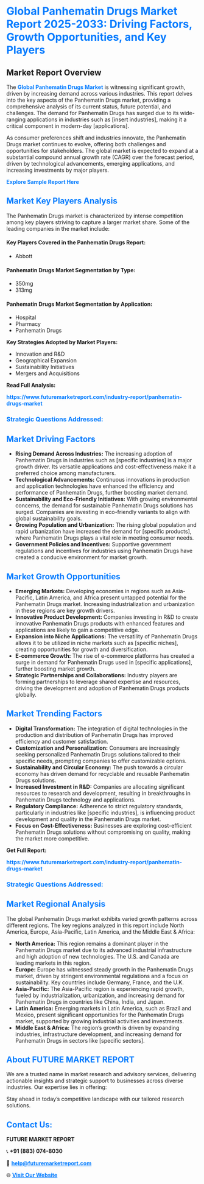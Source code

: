 <h1 style="color: #007BFF;">Global Panhematin Drugs Market Report 2025-2033: Driving Factors, Growth Opportunities, and Key Players</h1>

<section id="overview">
<h2>Market Report Overview</h2>
<p>The <a href="https://www.futuremarketreport.com/industry-report/panhematin-drugs-market" style="color: #007BFF; text-decoration: none;"><strong>Global Panhematin Drugs Market</strong></a> is witnessing significant growth, driven by increasing demand across various industries. This report delves into the key aspects of the Panhematin Drugs market, providing a comprehensive analysis of its current status, future potential, and challenges. The demand for Panhematin Drugs has surged due to its wide-ranging applications in industries such as [insert industries], making it a critical component in modern-day [applications].</p>
<p>As consumer preferences shift and industries innovate, the Panhematin Drugs market continues to evolve, offering both challenges and opportunities for stakeholders. The global market is expected to expand at a substantial compound annual growth rate (CAGR) over the forecast period, driven by technological advancements, emerging applications, and increasing investments by major players.</p>
</section>

<section id="overview">
<p><a href="https://www.futuremarketreport.com/request-sample/reportId=122714" style="color: #007BFF; text-decoration: none;"><strong>Explore Sample Report Here</strong></a></p>
</section>

<section id="key-players">
<h2 style="color: #007BFF;">Market Key Players Analysis</h2>
<p>The Panhematin Drugs market is characterized by intense competition among key players striving to capture a larger market share. Some of the leading companies in the market include:</p>
<h4>Key Players Covered in the Panhematin Drugs Report:</h4>
<ul><li>Abbott</li></ul>
<h4>Panhematin Drugs Market Segmentation by Type:</h4>
<ul><li>350mg</li><li>313mg</li></ul>

<h4>Panhematin Drugs Market Segmentation by Application:</h4>
<ul><li>Hospital</li><li>Pharmacy</li><li>Panhematin Drugs</li></ul>
<p><strong>Key Strategies Adopted by Market Players:</strong></p>
<ul>
<li>Innovation and R&D</li>
<li>Geographical Expansion</li>
<li>Sustainability Initiatives</li>
<li>Mergers and Acquisitions</li>
</ul>
</section>

<section>
<p><strong>Read Full Analysis: </strong></p><a href="https://www.futuremarketreport.com/industry-report/panhematin-drugs-market" style="color: #007BFF; text-decoration: none;"><strong>https://www.futuremarketreport.com/industry-report/panhematin-drugs-market</strong></a>
<h3 style="color: #007BFF;">Strategic Questions Addressed:</h3>
</section>

<section id="driving-factors">
<h2 style="color: #007BFF;">Market Driving Factors</h2>
<ul>
<li><strong>Rising Demand Across Industries:</strong> The increasing adoption of Panhematin Drugs in industries such as [specific industries] is a major growth driver. Its versatile applications and cost-effectiveness make it a preferred choice among manufacturers.</li>
<li><strong>Technological Advancements:</strong> Continuous innovations in production and application technologies have enhanced the efficiency and performance of Panhematin Drugs, further boosting market demand.</li>
<li><strong>Sustainability and Eco-Friendly Initiatives:</strong> With growing environmental concerns, the demand for sustainable Panhematin Drugs solutions has surged. Companies are investing in eco-friendly variants to align with global sustainability goals.</li>
<li><strong>Growing Population and Urbanization:</strong> The rising global population and rapid urbanization have increased the demand for [specific products], where Panhematin Drugs plays a vital role in meeting consumer needs.</li>
<li><strong>Government Policies and Incentives:</strong> Supportive government regulations and incentives for industries using Panhematin Drugs have created a conducive environment for market growth.</li>
</ul>
</section>

<section id="growth-opportunities">
<h2 style="color: #007BFF;">Market Growth Opportunities</h2>
<ul>
<li><strong>Emerging Markets:</strong> Developing economies in regions such as Asia-Pacific, Latin America, and Africa present untapped potential for the Panhematin Drugs market. Increasing industrialization and urbanization in these regions are key growth drivers.</li>
<li><strong>Innovative Product Development:</strong> Companies investing in R&D to create innovative Panhematin Drugs products with enhanced features and applications are likely to gain a competitive edge.</li>
<li><strong>Expansion into Niche Applications:</strong> The versatility of Panhematin Drugs allows it to be utilized in niche markets such as [specific niches], creating opportunities for growth and diversification.</li>
<li><strong>E-commerce Growth:</strong> The rise of e-commerce platforms has created a surge in demand for Panhematin Drugs used in [specific applications], further boosting market growth.</li>
<li><strong>Strategic Partnerships and Collaborations:</strong> Industry players are forming partnerships to leverage shared expertise and resources, driving the development and adoption of Panhematin Drugs products globally.</li>
</ul>
</section>

<section id="trending-factors">
<h2 style="color: #007BFF;">Market Trending Factors</h2>
<ul>
<li><strong>Digital Transformation:</strong> The integration of digital technologies in the production and distribution of Panhematin Drugs has improved efficiency and customer satisfaction.</li>
<li><strong>Customization and Personalization:</strong> Consumers are increasingly seeking personalized Panhematin Drugs solutions tailored to their specific needs, prompting companies to offer customizable options.</li>
<li><strong>Sustainability and Circular Economy:</strong> The push towards a circular economy has driven demand for recyclable and reusable Panhematin Drugs solutions.</li>
<li><strong>Increased Investment in R&D:</strong> Companies are allocating significant resources to research and development, resulting in breakthroughs in Panhematin Drugs technology and applications.</li>
<li><strong>Regulatory Compliance:</strong> Adherence to strict regulatory standards, particularly in industries like [specific industries], is influencing product development and quality in the Panhematin Drugs market.</li>
<li><strong>Focus on Cost-Effectiveness:</strong> Businesses are exploring cost-efficient Panhematin Drugs solutions without compromising on quality, making the market more competitive.</li>
</ul>
</section>

<section>
<p><strong>Get Full Report: </strong></p><a href="https://www.futuremarketreport.com/industry-report/panhematin-drugs-market" style="color: #007BFF; text-decoration: none;"><strong>https://www.futuremarketreport.com/industry-report/panhematin-drugs-market</strong></a>
<h3 style="color: #007BFF;">Strategic Questions Addressed:</h3>
</section>


<section id="regional-analysis">
<h2 style="color: #007BFF;">Market Regional Analysis</h2>
<p>The global Panhematin Drugs market exhibits varied growth patterns across different regions. The key regions analyzed in this report include North America, Europe, Asia-Pacific, Latin America, and the Middle East & Africa:</p>
<ul>
<li><strong>North America:</strong> This region remains a dominant player in the Panhematin Drugs market due to its advanced industrial infrastructure and high adoption of new technologies. The U.S. and Canada are leading markets in this region.</li>
<li><strong>Europe:</strong> Europe has witnessed steady growth in the Panhematin Drugs market, driven by stringent environmental regulations and a focus on sustainability. Key countries include Germany, France, and the U.K.</li>
<li><strong>Asia-Pacific:</strong> The Asia-Pacific region is experiencing rapid growth, fueled by industrialization, urbanization, and increasing demand for Panhematin Drugs in countries like China, India, and Japan.</li>
<li><strong>Latin America:</strong> Emerging markets in Latin America, such as Brazil and Mexico, present significant opportunities for the Panhematin Drugs market, supported by growing industrial activities and investments.</li>
<li><strong>Middle East & Africa:</strong> The region’s growth is driven by expanding industries, infrastructure development, and increasing demand for Panhematin Drugs in sectors like [specific sectors].</li>
</ul>
</section>

<footer>
<h2 style="color: #007BFF;">About FUTURE MARKET REPORT</h2>
<p>We are a trusted name in market research and advisory services, delivering actionable insights and strategic support to businesses across diverse industries. Our expertise lies in offering:</p>

<p>Stay ahead in today’s competitive landscape with our tailored research solutions.</p>

<h2 style="color: #007BFF;">Contact Us:</h2>
<p><strong>FUTURE MARKET REPORT</strong></p>
<p>📞 <strong>+91 (883) 074-8030</strong></p>
<p>📧 <strong><a href="mailto:help@futuremarketreport.com" style="color: #007BFF;">help@futuremarketreport.com</a></strong></p>
<p>🌐 <strong><a href="https://www.futuremarketreport.com/" style="color: #007BFF;">Visit Our Website</a></strong></p>
</footer>